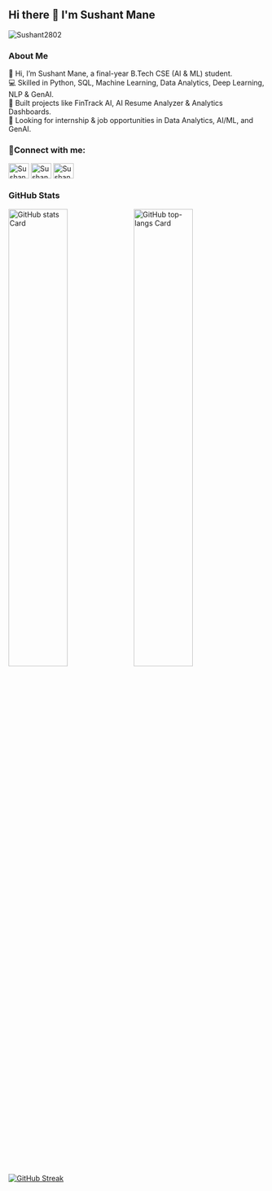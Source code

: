 ## Hi there 👋 I'm Sushant Mane
<p align="left"> <img src="https://komarev.com/ghpvc/?username=Sushant2802&label=Profile%20views&color=0e75b6&style=flat" alt="Sushant2802" /> </p>


### About Me
👋 Hi, I’m Sushant Mane, a final-year B.Tech CSE (AI & ML) student.  <br>
💻 Skilled in Python, SQL, Machine Learning, Data Analytics, Deep Learning, NLP & GenAI.  <br>
🚀 Built projects like FinTrack AI, AI Resume Analyzer & Analytics Dashboards.  <br>
🌱 Looking for internship & job opportunities in Data Analytics, AI/ML, and GenAI.  <br>




<h3 align="left">🔗Connect with me:</h3>
<p align="left">
<a href="https://linkedin.com/in/sushant-mane-" target="blank"><img align="center" src="https://raw.githubusercontent.com/rahuldkjain/github-profile-readme-generator/master/src/images/icons/Social/linked-in-alt.svg" alt="Sushant1" height="30" width="40" /></a>
<a href="https://kaggle.com/sushant28" target="blank"><img align="center" src="https://raw.githubusercontent.com/rahuldkjain/github-profile-readme-generator/master/src/images/icons/Social/kaggle.svg" alt="Sushant2" height="30" width="40" /></a>
<a href="https://www.leetcode.com/sushantt_28" target="blank"><img align="center" src="https://raw.githubusercontent.com/rahuldkjain/github-profile-readme-generator/master/src/images/icons/Social/leet-code.svg" alt="Sushant3" height="30" width="40" /></a>
</p>




 **<h3 align="left">GitHub Stats</h3>**

<p align="left">
  <img width="48%" src="https://github-readme-stats.vercel.app/api?username=Sushant2802&theme=react&hide_title=false&hide_rank=false&show_icons=false&include_all_commits=false&count_private=true&line_height=23" alt="GitHub stats Card" />
  <img width="48%" src="https://github-readme-stats.vercel.app/api/top-langs?username=Sushant2802&theme=react&hide_title=false&layout=compact&langs_count=6&hide_progress=false&card_width=400" alt="GitHub top-langs Card" />
</p>

### 

[![GitHub Streak](https://streak-stats.demolab.com?user=Sushant2802&theme=tokyonight&border_radius=6&mode=weekly&card_width=980&card_height=250)](https://git.io/streak-stats)




<!--

## My Current Tech Stack 👩‍💻

![EDA](https://img.shields.io/badge/EDA-008080?style=for-the-badge&logo=eda&logoColor=white)
![Data Analysis](https://img.shields.io/badge/Data%20Analysis-217346?style=for-the-badge&logo=microsoft-data-analysis&logoColor=white)
![Statistics](https://img.shields.io/badge/Statistics-8B0000?style=for-the-badge&logo=statistics&logoColor=white)
![Machine Learning](https://img.shields.io/badge/Machine%20Learning-013243?style=for-the-badge&logo=machine-learning&logoColor=white)
![Deep Learning](https://img.shields.io/badge/Deep%20Learning-013243?style=for-the-badge&logo=deep-learning&logoColor=white)
![MLOps](https://img.shields.io/badge/MLOps-FF6F00?style=for-the-badge&logo=mlops&logoColor=white)
![SQL](https://img.shields.io/badge/SQL-336791?style=for-the-badge&logo=sql&logoColor=white)  <br>
![Python](https://img.shields.io/badge/Python-3776AB?style=for-the-badge&logo=python&logoColor=white)
![NumPy](https://img.shields.io/badge/NumPy-013243?style=for-the-badge&logo=numpy&logoColor=white)
![Pandas](https://img.shields.io/badge/Pandas-150458?style=for-the-badge&logo=pandas&logoColor=white)
![Matplotlib](https://img.shields.io/badge/Matplotlib-3776AB?style=for-the-badge&logo=matplotlib&logoColor=white)
![Seaborn](https://img.shields.io/badge/Seaborn-3776AB?style=for-the-badge&logo=seaborn&logoColor=white)
![Plotly](https://img.shields.io/badge/Plotly-%233F4F75.svg?style=for-the-badge&logo=plotly&logoColor=white) <br>
![scikit-learn](https://img.shields.io/badge/scikit--learn-%23F7931E.svg?style=for-the-badge&logo=scikit-learn&logoColor=white)
![TensorFlow](https://img.shields.io/badge/TensorFlow-%23FF6F00.svg?style=for-the-badge&logo=TensorFlow&logoColor=white)
![Keras](https://img.shields.io/badge/Keras-D00000?style=for-the-badge&logo=keras&logoColor=white)
![Flask](https://img.shields.io/badge/flask-%23000.svg?style=for-the-badge&logo=flask&logoColor=white) <br>
![C++](https://img.shields.io/badge/C++-150458?style=for-the-badge&logo=C++&logoColor=white)
![Git](https://img.shields.io/badge/Git-D00000?style=for-the-badge&logo=git&logoColor=white)
![GitHub](https://img.shields.io/badge/GitHub-181717?style=for-the-badge&logo=github&logoColor=white)
![Power BI](https://img.shields.io/badge/Power%20BI-F2C811?style=for-the-badge&logo=power-bi&logoColor=black)
![Excel](https://img.shields.io/badge/Excel-217346?style=for-the-badge&logo=microsoft-excel&logoColor=white) <br>

-->


<!--

### <img src='https://media1.giphy.com/media/du3J3cXyzhj75IOgvA/giphy.gif?cid=ecf05e47x2g034i9pzwtzzsd3xgg2w9nr94t4tflbbgo3008&rid=giphy.gif' width='30' /> My Github Stats:
![profile-details](http://github-profile-summary-cards.vercel.app/api/cards/profile-details?username=Sushant2802&theme=nord_dark)
![repos-per-language](http://github-profile-summary-cards.vercel.app/api/cards/repos-per-language?username=Sushant2802&theme=nord_dark)
![most-commit-language](http://github-profile-summary-cards.vercel.app/api/cards/most-commit-language?username=Sushant2802&theme=nord_dark)
[![GitHub Streak](https://streak-stats.demolab.com?user=Sushant2802&theme=tokyonight&border_radius=6&mode=weekly&card_width=700&card_height=200)](https://git.io/streak-stats)
![Sushant's github stats](https://github-readme-stats.vercel.app/api?username=Sushant2802&count_private=true&show_icons=true&theme=tokyonight)
<br>

-->


<!--
<h2 align="center"> ⚡ Current Stats ⚡</h2>
<div align=center>
  <img width=390 align="center" src="https://streak-stats.demolab.com/?user=Sushant2802&count_private=true&theme=react&border_radius=10" alt="streak stats"/>
  <img width=390 align="center" src="https://github-readme-stats.vercel.app/api?username=Sushant2802&show_icons=true&theme=react&rank_icon=github&border_radius=10" alt="readme stats" />
  <img width=325 align="center" src="https://github-readme-stats.vercel.app/api/top-langs/?username=Sushant2802&hide=HTML&langs_count=8&layout=compact&theme=react&border_radius=10&size_weight=0.5&count_weight=0.5&exclude_repo=github-readme-stats" alt="top langs" />
</div>

-->


<!--
<p align="left">
<h3 align="left">Languages and Tools:</h3>
<a href="https://www.python.org" target="_blank" rel="noreferrer"> <img src="https://raw.githubusercontent.com/devicons/devicon/master/icons/python/python-original.svg" alt="python" width="40" height="40"/> </a>
<a href="https://pandas.pydata.org/" target="_blank" rel="noreferrer"> <img src="https://raw.githubusercontent.com/devicons/devicon/2ae2a900d2f041da66e950e4d48052658d850630/icons/pandas/pandas-original.svg" alt="pandas" width="40" height="40"/> </a> 
<a href="https://seaborn.pydata.org/" target="_blank" rel="noreferrer"> <img src="https://seaborn.pydata.org/_images/logo-mark-lightbg.svg" alt="seaborn" width="40" height="40"/> </a> 
<a href="https://scikit-learn.org/" target="_blank" rel="noreferrer"> <img src="https://upload.wikimedia.org/wikipedia/commons/0/05/Scikit_learn_logo_small.svg" alt="scikit_learn" width="40" height="40"/> </a> 
<a href="https://www.tensorflow.org" target="_blank" rel="noreferrer"> <img src="https://www.vectorlogo.zone/logos/tensorflow/tensorflow-icon.svg" alt="tensorflow" width="40" height="40"/> </a>
<a href="https://git-scm.com/" target="_blank" rel="noreferrer"> <img src="https://www.vectorlogo.zone/logos/git-scm/git-scm-icon.svg" alt="git" width="40" height="40"/> </a>  
<a href="https://www.mysql.com/" target="_blank" rel="noreferrer"> <img src="https://raw.githubusercontent.com/devicons/devicon/master/icons/mysql/mysql-original-wordmark.svg" alt="mysql" width="40" height="40"/> </a> 
<a href="https://www.cprogramming.com/" target="_blank" rel="noreferrer"> <img src="https://raw.githubusercontent.com/devicons/devicon/master/icons/c/c-original.svg" alt="c" width="40" height="40"/> </a> 
<a href="https://www.w3schools.com/cpp/" target="_blank" rel="noreferrer"> <img src="https://raw.githubusercontent.com/devicons/devicon/master/icons/cplusplus/cplusplus-original.svg" alt="cplusplus" width="40" height="40"/> </a>
</p>
-->


<!--
**Sushant2802/Sushant2802** is a ✨ _special_ ✨ repository because its `README.md` (this file) appears on your GitHub profile.

Here are some ideas to get you started:

- 🔭 I’m currently working on ...
- 🌱 I’m currently learning ...
- 👯 I’m looking to collaborate on ...
- 🤔 I’m looking for help with ...
- 💬 Ask me about ...
- 📫 How to reach me: ...
- 😄 Pronouns: ...
- ⚡ Fun fact: ...
-->
